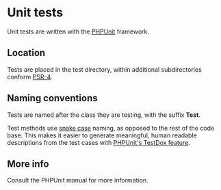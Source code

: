 # Unit tests

Unit tests are written with the [PHPUnit](https://phpunit.de/) framework.

## Location

Tests are placed in the test directory, within additional subdirectories conform [PSR-4](http://www.php-fig.org/psr/psr-4/).

## Naming conventions
Tests are named after the class they are testing, with the suffix **Test**.

Test methods use [snake case](https://en.wikipedia.org/wiki/Snake_case) naming, as opposed to the rest of the code base. This makes it easier to generate meaningful, human readable descriptions from the test cases with [PHPUnit's TestDox feature](https://phpunit.de/manual/current/en/other-uses-for-tests.html).

## More info

Consult the PHPUnit manual for more information.
